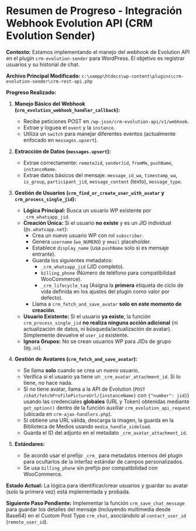 # Resumen de Progreso - Integración Webhook Evolution API (CRM Evolution Sender)

**Contexto:** Estamos implementando el manejo del webhook de Evolution API en el plugin `crm-evolution-sender` para WordPress. El objetivo es registrar usuarios y su historial de chat.

**Archivo Principal Modificado:** `c:\xampp\htdocs\wp-content\plugins\crm-evolution-sender\crm-rest-api.php`

**Progreso Realizado:**

1.  **Manejo Básico del Webhook (`crm_evolution_webhook_handler_callback`):**
    *   Recibe peticiones POST en `/wp-json/crm-evolution-api/v1/webhook`.
    *   Extrae y loguea el `event` y la `instance`.
    *   Utiliza un `switch` para manejar diferentes eventos (actualmente enfocado en `messages.upsert`).

2.  **Extracción de Datos (`messages.upsert`):**
    *   Extrae correctamente: `remoteJid`, `senderJid`, `fromMe`, `pushName`, `instanceName`.
    *   Extrae datos básicos del mensaje: `message_id_wa`, `timestamp_wa`, `is_group`, `participant_jid`, `message_content` (texto), `message_type`.

3.  **Gestión de Usuarios (`crm_find_or_create_user_with_avatar` y `crm_process_single_jid`):**
    *   **Lógica Principal:** Busca un usuario WP existente por `_crm_whatsapp_jid`.
    *   **Creación Única:** Si el usuario **no existe** y es un JID individual (`@s.whatsapp.net`):
        *   Crea un nuevo usuario WP con rol `subscriber`.
        *   Genera `username` (`wa_NUMERO`) y `email` placeholder.
        *   Establece `display_name` (usa `pushName` solo si es mensaje entrante).
        *   Guarda los siguientes metadatos:
            *   `_crm_whatsapp_jid` (JID completo).
            *   `billing_phone` (Número de teléfono para compatibilidad WooCommerce).
            *   `_crm_lifecycle_tag` (Asigna la **primera** etiqueta de ciclo de vida definida en los ajustes del plugin como valor por defecto).
        *   Llama a `crm_fetch_and_save_avatar` **solo en este momento de creación**.
    *   **Usuario Existente:** Si el usuario **ya existe**, la función `crm_process_single_jid` **no realiza ninguna acción adicional** (ni actualización de datos, ni búsqueda/actualización de avatar). Simplemente devuelve el `user_id` existente.
    *   **Ignora Grupos:** No se crean usuarios WP para JIDs de grupo (`@g.us`).

4.  **Gestión de Avatares (`crm_fetch_and_save_avatar`):**
    *   Se llama **solo** cuando se crea un nuevo usuario.
    *   Verifica si el usuario ya tiene un `_crm_avatar_attachment_id`. Si lo tiene, no hace nada.
    *   Si no tiene avatar, llama a la API de Evolution (`POST /chat/fetchProfilePictureUrl/{instanceName}` con `{"number": jid}`) usando las credenciales **globales** (URL y Token) obtenidas mediante `get_option()` dentro de la función auxiliar `crm_evolution_api_request` (ubicada en `crm-ajax-handlers.php`).
    *   Si obtiene una URL válida, descarga la imagen, la guarda en la Biblioteca de Medios usando `media_handle_sideload`.
    *   Guarda el ID del adjunto en el metadato `_crm_avatar_attachment_id`.

5.  **Estándares:**
    *   Se acordó usar el prefijo `_crm_` para metadatos internos del plugin para ocultarlos de la interfaz estándar de campos personalizados.
    *   Se usa `billing_phone` sin prefijo por compatibilidad con WooCommerce.

**Estado Actual:** La lógica para identificar/crear usuarios y guardar su avatar (solo la primera vez) está implementada y probada.

**Siguiente Paso Pendiente:** Implementar la función `crm_save_chat_message` para guardar los detalles del mensaje (incluyendo multimedia desde Base64) en el Custom Post Type `crm_chat`, asociándolo al `contact_user_id` (`remote_user_id`).
